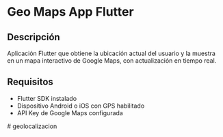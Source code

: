 # Geo Maps App Flutter

## Descripción

Aplicación Flutter que obtiene la ubicación actual del usuario y la muestra en un mapa interactivo de Google Maps, con actualización en tiempo real.

## Requisitos

- Flutter SDK instalado  
- Dispositivo Android o iOS con GPS habilitado  
- API Key de Google Maps configurada  

#   g e o l o c a l i z a c i o n  
 